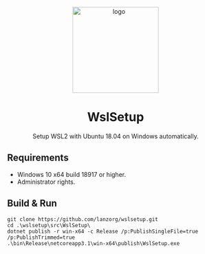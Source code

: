 <p align="center">
  <a href="https://github.com/lanzorg/wslsetup">
    <img height="200" src="https://image.flaticon.com/icons/svg/1069/1069101.svg" alt="logo">
  </a>
</p>

<h1 align="center">WslSetup</h1>

<p align="center">Setup WSL2 with Ubuntu 18.04 on Windows automatically.</p>

## Requirements

* Windows 10 x64 build 18917 or higher.
* Administrator rights.

## Build & Run

```shell
git clone https://github.com/lanzorg/wslsetup.git
cd .\wslsetup\src\WslSetup\
dotnet publish -r win-x64 -c Release /p:PublishSingleFile=true /p:PublishTrimmed=true
.\bin\Release\netcoreapp3.1\win-x64\publish\WslSetup.exe
```